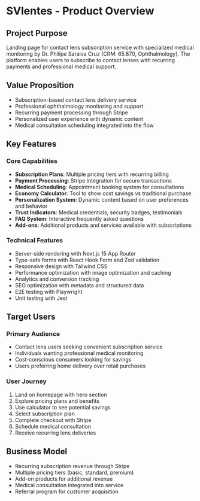 # SVlentes - Product Overview

## Project Purpose
Landing page for contact lens subscription service with specialized medical monitoring by Dr. Philipe Saraiva Cruz (CRM: 65.870, Ophthalmology). The platform enables users to subscribe to contact lenses with recurring payments and professional medical support.

## Value Proposition
- Subscription-based contact lens delivery service
- Professional ophthalmology monitoring and support
- Recurring payment processing through Stripe
- Personalized user experience with dynamic content
- Medical consultation scheduling integrated into the flow

## Key Features

### Core Capabilities
- **Subscription Plans**: Multiple pricing tiers with recurring billing
- **Payment Processing**: Stripe integration for secure transactions
- **Medical Scheduling**: Appointment booking system for consultations
- **Economy Calculator**: Tool to show cost savings vs traditional purchase
- **Personalization System**: Dynamic content based on user preferences and behavior
- **Trust Indicators**: Medical credentials, security badges, testimonials
- **FAQ System**: Interactive frequently asked questions
- **Add-ons**: Additional products and services available with subscriptions

### Technical Features
- Server-side rendering with Next.js 15 App Router
- Type-safe forms with React Hook Form and Zod validation
- Responsive design with Tailwind CSS
- Performance optimization with image optimization and caching
- Analytics and conversion tracking
- SEO optimization with metadata and structured data
- E2E testing with Playwright
- Unit testing with Jest

## Target Users

### Primary Audience
- Contact lens users seeking convenient subscription service
- Individuals wanting professional medical monitoring
- Cost-conscious consumers looking for savings
- Users preferring home delivery over retail purchases

### User Journey
1. Land on homepage with hero section
2. Explore pricing plans and benefits
3. Use calculator to see potential savings
4. Select subscription plan
5. Complete checkout with Stripe
6. Schedule medical consultation
7. Receive recurring lens deliveries

## Business Model
- Recurring subscription revenue through Stripe
- Multiple pricing tiers (basic, standard, premium)
- Add-on products for additional revenue
- Medical consultation integrated into service
- Referral program for customer acquisition
